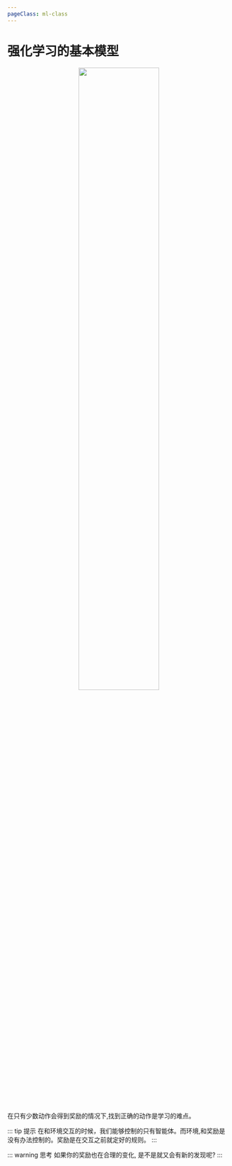 ```yaml
---
pageClass: ml-class
---
```


# 强化学习的基本模型
<p align="center">
<img src='/images/ml/RL/RL.png' width='60%'>
</p>
在只有少数动作会得到奖励的情况下,找到正确的动作是学习的难点。

::: tip 提示
在和环境交互的时候，我们能够控制的只有智能体。而环境,和奖励是没有办法控制的。奖励是在交互之前就定好的规则。
:::

::: warning 思考
如果你的奖励也在合理的变化, 是不是就又会有新的发现呢? 
:::

<Livere/>